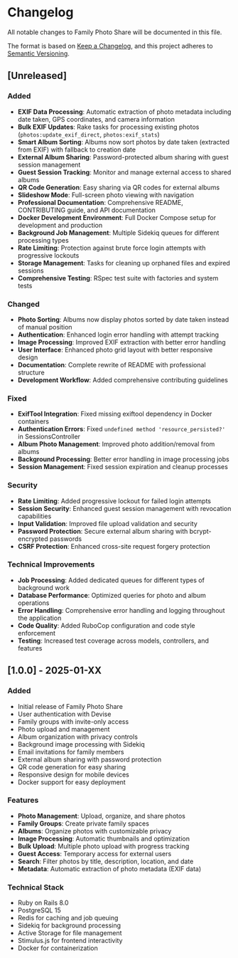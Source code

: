 # Changelog

All notable changes to Family Photo Share will be documented in this file.

The format is based on [Keep a Changelog](https://keepachangelog.com/en/1.0.0/),
and this project adheres to [Semantic Versioning](https://semver.org/spec/v2.0.0.html).

## [Unreleased]

### Added
- **EXIF Data Processing**: Automatic extraction of photo metadata including date taken, GPS coordinates, and camera information
- **Bulk EXIF Updates**: Rake tasks for processing existing photos (`photos:update_exif_direct`, `photos:exif_stats`)
- **Smart Album Sorting**: Albums now sort photos by date taken (extracted from EXIF) with fallback to creation date
- **External Album Sharing**: Password-protected album sharing with guest session management
- **Guest Session Tracking**: Monitor and manage external access to shared albums
- **QR Code Generation**: Easy sharing via QR codes for external albums
- **Slideshow Mode**: Full-screen photo viewing with navigation
- **Professional Documentation**: Comprehensive README, CONTRIBUTING guide, and API documentation
- **Docker Development Environment**: Full Docker Compose setup for development and production
- **Background Job Management**: Multiple Sidekiq queues for different processing types
- **Rate Limiting**: Protection against brute force login attempts with progressive lockouts
- **Storage Management**: Tasks for cleaning up orphaned files and expired sessions
- **Comprehensive Testing**: RSpec test suite with factories and system tests

### Changed
- **Photo Sorting**: Albums now display photos sorted by date taken instead of manual position
- **Authentication**: Enhanced login error handling with attempt tracking
- **Image Processing**: Improved EXIF extraction with better error handling
- **User Interface**: Enhanced photo grid layout with better responsive design
- **Documentation**: Complete rewrite of README with professional structure
- **Development Workflow**: Added comprehensive contributing guidelines

### Fixed
- **ExifTool Integration**: Fixed missing exiftool dependency in Docker containers
- **Authentication Errors**: Fixed `undefined method 'resource_persisted?'` in SessionsController
- **Album Photo Management**: Improved photo addition/removal from albums
- **Background Processing**: Better error handling in image processing jobs
- **Session Management**: Fixed session expiration and cleanup processes

### Security
- **Rate Limiting**: Added progressive lockout for failed login attempts
- **Session Security**: Enhanced guest session management with revocation capabilities
- **Input Validation**: Improved file upload validation and security
- **Password Protection**: Secure external album sharing with bcrypt-encrypted passwords
- **CSRF Protection**: Enhanced cross-site request forgery protection

### Technical Improvements
- **Job Processing**: Added dedicated queues for different types of background work
- **Database Performance**: Optimized queries for photo and album operations
- **Error Handling**: Comprehensive error handling and logging throughout the application
- **Code Quality**: Added RuboCop configuration and code style enforcement
- **Testing**: Increased test coverage across models, controllers, and features

## [1.0.0] - 2025-01-XX

### Added
- Initial release of Family Photo Share
- User authentication with Devise
- Family groups with invite-only access
- Photo upload and management
- Album organization with privacy controls
- Background image processing with Sidekiq
- Email invitations for family members
- External album sharing with password protection
- QR code generation for easy sharing
- Responsive design for mobile devices
- Docker support for easy deployment

### Features
- **Photo Management**: Upload, organize, and share photos
- **Family Groups**: Create private family spaces
- **Albums**: Organize photos with customizable privacy
- **Image Processing**: Automatic thumbnails and optimization
- **Bulk Upload**: Multiple photo upload with progress tracking
- **Guest Access**: Temporary access for external users
- **Search**: Filter photos by title, description, location, and date
- **Metadata**: Automatic extraction of photo metadata (EXIF data)

### Technical Stack
- Ruby on Rails 8.0
- PostgreSQL 15
- Redis for caching and job queuing
- Sidekiq for background processing
- Active Storage for file management
- Stimulus.js for frontend interactivity
- Docker for containerization